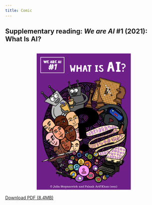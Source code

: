 ```yaml
---
title: Comic
---
```


## Supplementary reading: _We are AI_ \#1 (2021): What Is AI?

<br>

<center><img src="../../../img/1-cover.png" alt="What Is AI? Comic Cover" width="60%"/></center>

<p></p>

<!-- <object data="../../../comics/vol1_en.pdf" type="application/pdf" style="min-height:100vh;width:100%"></object> -->

<a href="../../../comics/vol1_en.pdf">Download PDF (8.4MB)</a>



